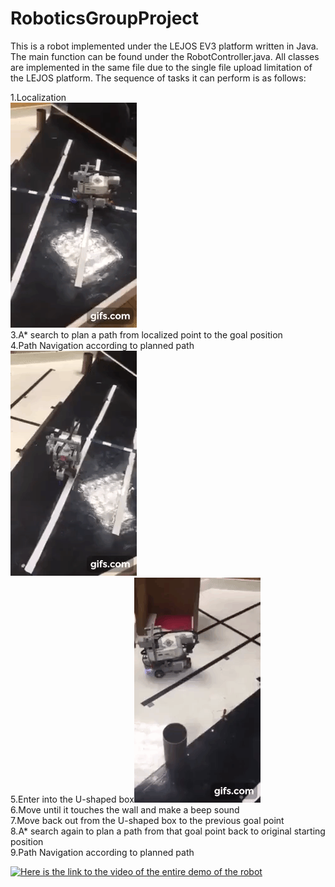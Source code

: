 # RoboticsGroupProject

This is a robot implemented under the LEJOS EV3 platform written in Java. The main function can be found under the RobotController.java. All classes are implemented in the same file due to the single file upload limitation of the LEJOS platform. The sequence of tasks it can perform is as follows:

1.Localization <br/> ![Farmers Market Finder Demo](bin/gif.gif) <br/>
3.A* search to plan a path from localized point to the goal position <br/>
4.Path Navigation according to planned path <br/> ![Farmers Market Finder Demo](bin/robot_navigation.gif) <br/>
5.Enter into the U-shaped box![Farmers Market Finder Demo](bin/enter.gif) <br/>
6.Move until it touches the wall and make a beep sound<br/>
7.Move back out from the U-shaped box to the previous goal point<br/>
8.A* search again to plan a path from that goal point back to original starting position<br/>
9.Path Navigation according to planned path<br/>

<a href="https://www.youtube.com/watch?v=RvMfIgPz6fQ&feature=youtu.be" title="Link Title"><img src="{image-url}" alt="Here is the link to the video of the entire demo of the robot" /></a>

